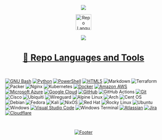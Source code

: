<p align="center">
  <a href="https://joeharrison94.github.io/docs/"><img src="https://capsule-render.vercel.app/api?type=waving&color=gradient&customColorList=2,2,5,30&height=250&section=header&text=Joe%20Harrison&fontSize=90&animation=fadeIn&fontAlignY=36&desc=Platform%20Architect&descAlignY=51&descAlign=70">
</p>
    
<p align="center">
  <img src="https://media.giphy.com/media/hvRJCLFzcasrR4ia7z/giphy.gif" width="50" alt="Repo Languages and Tools"/>
  <br><br>
  <a href="https://www.buymeacoffee.com/jharrison94"><img src="https://www.buymeacoffee.com/assets/img/custom_images/orange_img.png">  
</p>

<h1 align="center">🔧 Repo Languages and Tools</h1>
 
<p align="center">
  <br>
  
[![GNU Bash](https://img.shields.io/static/v1?style=for-the-badge&message=GNU+Bash&color=4EAA25&logo=GNU+Bash&logoColor=FFFFFF&label=)](https://www.gnu.org/software/bash/)
[![Python](https://img.shields.io/badge/python-3670A0?style=for-the-badge&logo=python&logoColor=ffdd54)](https://www.python.org/)
[![PowerShell](https://img.shields.io/static/v1?style=for-the-badge&message=PowerShell&color=5391FE&logo=PowerShell&logoColor=FFFFFF&label=)](https://docs.microsoft.com/en-us/powershell/)
[![HTML5](https://img.shields.io/static/v1?style=for-the-badge&message=HTML5&color=E34F26&logo=HTML5&logoColor=FFFFFF&label=)](https://developer.mozilla.org/en-US/docs/Glossary/HTML5)
![Markdown](https://img.shields.io/badge/markdown-%23000000.svg?style=for-the-badge&logo=markdown&logoColor=white)
![Terraform](https://img.shields.io/badge/terraform-%235835CC.svg?style=for-the-badge&logo=terraform&logoColor=white)
![Packer](https://img.shields.io/badge/packer-%23E7EEF0.svg?style=for-the-badge&logo=packer&logoColor=%2302A8EF)
![Nginx](https://img.shields.io/badge/nginx-%23009639.svg?style=for-the-badge&logo=nginx&logoColor=white)
![Kubernetes](https://img.shields.io/badge/kubernetes-%23326ce5.svg?style=for-the-badge&logo=kubernetes&logoColor=white)
[![Docker](https://img.shields.io/static/v1?style=for-the-badge&message=Docker&color=2496ED&logo=Docker&logoColor=FFFFFF&label=)](https://www.docker.com/)
[![Amazon AWS](https://img.shields.io/static/v1?style=for-the-badge&message=Amazon+AWS&color=232F3E&logo=Amazon+AWS&logoColor=FFFFFF&label=)](https://aws.amazon.com/)
[![Microsoft Azure](https://img.shields.io/static/v1?style=for-the-badge&message=Microsoft+Azure&color=0078D4&logo=Microsoft+Azure&logoColor=FFFFFF&label=)](https://azure.microsoft.com/)
[![Google Cloud](https://img.shields.io/static/v1?style=for-the-badge&message=Google+Cloud&color=4285F4&logo=Google+Cloud&logoColor=FFFFFF&label=)](https://cloud.google.com/)
[![GitHub](https://img.shields.io/badge/github-%23121011.svg?style=for-the-badge&logo=github&logoColor=white)](https://github.com)
![GitHub Actions](https://img.shields.io/badge/github%20actions-%232671E5.svg?style=for-the-badge&logo=githubactions&logoColor=white)
[![Git](https://img.shields.io/static/v1?style=for-the-badge&message=Git&color=F05032&logo=Git&logoColor=FFFFFF&label=)](https://git-scm.com/)
![Cisco](https://img.shields.io/badge/cisco-%23049fd9.svg?style=for-the-badge&logo=cisco&logoColor=black)
![Ubiquiti](https://img.shields.io/badge/ubiquiti-%230559C9.svg?style=for-the-badge&logo=ubiquiti&logoColor=white)
![Wireguard](https://img.shields.io/badge/wireguard-%2388171A.svg?style=for-the-badge&logo=wireguard&logoColor=white)
![Alpine Linux](https://img.shields.io/badge/Alpine_Linux-%230D597F.svg?style=for-the-badge&logo=alpine-linux&logoColor=white)
![Arch](https://img.shields.io/badge/Arch%20Linux-1793D1?logo=arch-linux&logoColor=fff&style=for-the-badge)
![Cent OS](https://img.shields.io/badge/cent%20os-002260?style=for-the-badge&logo=centos&logoColor=F0F0F0)
![Debian](https://img.shields.io/badge/Debian-D70A53?style=for-the-badge&logo=debian&logoColor=white)
![Fedora](https://img.shields.io/badge/Fedora-294172?style=for-the-badge&logo=fedora&logoColor=white)
![Kali](https://img.shields.io/badge/Kali-268BEE?style=for-the-badge&logo=kalilinux&logoColor=white)
![NixOS](https://img.shields.io/badge/NIXOS-5277C3.svg?style=for-the-badge&logo=NixOS&logoColor=white)
![Red Hat](https://img.shields.io/badge/Red%20Hat-EE0000?style=for-the-badge&logo=redhat&logoColor=white)
![Rocky Linux](https://img.shields.io/badge/-Rocky%20Linux-%2310B981?style=for-the-badge&logo=rockylinux&logoColor=white)
![Ubuntu](https://img.shields.io/badge/Ubuntu-E95420?style=for-the-badge&logo=ubuntu&logoColor=white)
![Windows](https://img.shields.io/badge/Windows-0078D6?style=for-the-badge&logo=windows&logoColor=white)
[![Visual Studio Code](https://img.shields.io/static/v1?style=for-the-badge&message=Visual+Studio+Code&color=007ACC&logo=Visual+Studio+Code&logoColor=FFFFFF&label=)](https://code.visualstudio.com/)
![Windows Terminal](https://img.shields.io/badge/Windows%20Terminal-%234D4D4D.svg?style=for-the-badge&logo=windows-terminal&logoColor=white)
[![Atlassian](https://img.shields.io/static/v1?style=for-the-badge&message=Atlassian&color=0052CC&logo=Atlassian&logoColor=FFFFFF&label=)](https://www.atlassian.com/)
[![Jira](https://img.shields.io/static/v1?style=for-the-badge&message=Jira&color=0052CC&logo=Jira&logoColor=FFFFFF&label=)](https://www.atlassian.com/software/jira)
[![Cloudflare](https://img.shields.io/static/v1?style=for-the-badge&message=Cloudflare&color=F38020&logo=Cloudflare&logoColor=FFFFFF&label=)](https://www.cloudflare.com/)


</p>

<br>

<p align="center">
<a href="https://github.com/kyechan99/capsule-render" title="Footer"><img align="center" alt="Footer" src="https://capsule-render.vercel.app/api?type=waving&color=gradient&customColorList=2,2,5,30&height=80&section=footer"/></a>
</p>
